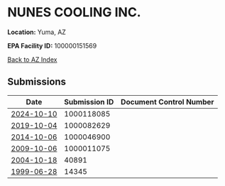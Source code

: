 # NUNES COOLING INC.

**Location:** Yuma, AZ

**EPA Facility ID:** 100000151569

[Back to AZ Index](../../index.md)

## Submissions

| Date | Submission ID | Document Control Number |
|------|--------------|-------------------------|
| [2024-10-10](submissions/1000118085.md) | 1000118085 |  |
| [2019-10-04](submissions/1000082629.md) | 1000082629 |  |
| [2014-10-06](submissions/1000046900.md) | 1000046900 |  |
| [2009-10-06](submissions/1000011075.md) | 1000011075 |  |
| [2004-10-18](submissions/40891.md) | 40891 |  |
| [1999-06-28](submissions/14345.md) | 14345 |  |
